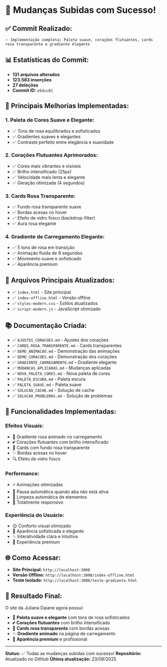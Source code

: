 # 🚀 Mudanças Subidas com Sucesso!

## ✅ **Commit Realizado:**
```
✨ Implementação completa: Paleta suave, corações flutuantes, cards rosa transparente e gradiente elegante
```

## 📊 **Estatísticas do Commit:**
- **131 arquivos alterados**
- **123.583 inserções**
- **27 deleções**
- **Commit ID:** `e5dcc01`

## 🎨 **Principais Melhorias Implementadas:**

### **1. Paleta de Cores Suave e Elegante:**
- ✅ Tons de rosa equilibrados e sofisticados
- ✅ Gradientes suaves e elegantes
- ✅ Contraste perfeito entre elegância e suavidade

### **2. Corações Flutuantes Aprimorados:**
- ✅ Cores mais vibrantes e visíveis
- ✅ Brilho intensificado (25px)
- ✅ Velocidade mais lenta e elegante
- ✅ Geração otimizada (4 segundos)

### **3. Cards Rosa Transparente:**
- ✅ Fundo rosa transparente suave
- ✅ Bordas acesas no hover
- ✅ Efeito de vidro fosco (backdrop-filter)
- ✅ Aura rosa elegante

### **4. Gradiente de Carregamento Elegante:**
- ✅ 5 tons de rosa em transição
- ✅ Animação fluida de 8 segundos
- ✅ Movimento suave e sofisticado
- ✅ Aparência premium

## 📁 **Arquivos Principais Atualizados:**
- ✅ `index.html` - Site principal
- ✅ `index-offline.html` - Versão offline
- ✅ `styles-modern.css` - Estilos atualizados
- ✅ `script-modern.js` - JavaScript otimizado

## 📚 **Documentação Criada:**
- ✅ `AJUSTES_CORACOES.md` - Ajustes dos corações
- ✅ `CARDS_ROSA_TRANSPARENTE.md` - Cards transparentes
- ✅ `DEMO_ANIMACAO.md` - Demonstração das animações
- ✅ `DEMO_CORACOES.md` - Demonstração dos corações
- ✅ `GRADIENTE_CARREGAMENTO.md` - Gradiente elegante
- ✅ `MUDANCAS_APLICADAS.md` - Mudanças aplicadas
- ✅ `NOVA_PALETA_CORES.md` - Nova paleta de cores
- ✅ `PALETA_ESCURA.md` - Paleta escura
- ✅ `PALETA_SUAVE.md` - Paleta suave
- ✅ `SOLUCAO_CACHE.md` - Solução de cache
- ✅ `SOLUCAO_PROBLEMAS.md` - Solução de problemas

## 🎯 **Funcionalidades Implementadas:**

### **Efeitos Visuais:**
- 🌸 Gradiente rosa animado no carregamento
- 💕 Corações flutuantes com brilho intensificado
- 🎨 Cards com fundo rosa transparente
- ✨ Bordas acesas no hover
- 🔍 Efeito de vidro fosco

### **Performance:**
- ⚡ Animações otimizadas
- 🎯 Pausa automática quando aba não está ativa
- 🧹 Limpeza automática de elementos
- 📱 Totalmente responsivo

### **Experiência do Usuário:**
- 😌 Conforto visual otimizado
- 🎨 Aparência sofisticada e elegante
- ✨ Interatividade clara e intuitiva
- 🚀 Experiência premium

## 🌐 **Como Acessar:**
- **Site Principal:** `http://localhost:3000`
- **Versão Offline:** `http://localhost:3000/index-offline.html`
- **Teste Isolado:** `http://localhost:3000/teste-gradiente.html`

## 🎉 **Resultado Final:**
O site da Juliana Daiane agora possui:
- 🌸 **Paleta suave e elegante** com tons de rosa sofisticados
- 💕 **Corações flutuantes** com brilho intensificado
- 🎨 **Cards rosa transparente** com bordas acesas
- ✨ **Gradiente animado** na página de carregamento
- 🚀 **Aparência premium** e profissional

---
**Status:** ✅ Todas as mudanças subidas com sucesso!
**Repositório:** Atualizado no GitHub
**Última atualização:** 23/09/2025

